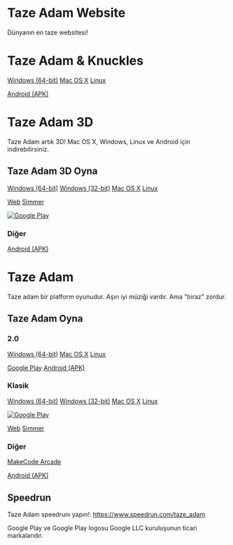 # Taze Adam Website

Dünyanın en taze websitesi!

# Taze Adam & Knuckles
[Windows (64-bit)](https://www.mediafire.com/file/2dqoztbevcbllfz/TAZEADAMandKnuckles.zip/file)
[Mac OS X](https://www.mediafire.com/file/952sckr3ouumb75/Taze_Adam_%2526KnucklesMac.zip/file)
[Linux](https://www.mediafire.com/file/952sckr3ouumb75/Taze_Adam_%2526KnucklesMac.zip/file)

[Android (APK)](https://www.mediafire.com/file/n6dm8pn60q2wmm1/AndroidAdamAndKnuckles.apk/file)

# Taze Adam 3D

Taze Adam artık 3D! Mac OS X, Windows, Linux ve Android için indirebilirsiniz.

## Taze Adam 3D Oyna
[Windows (64-bit)](https://www.mediafire.com/file/4zayh09cdtyowsm/TazeAdam3DWindows.zip/file)
[Windows (32-bit)](https://www.mediafire.com/file/xf9tjr740n5lyf3/TazeAdam3D32Windows.zip/file)
[Mac OS X](https://www.mediafire.com/file/8j1kfs05wwa8qn9/Taze_Adam_3D.app.zip/file)
[Linux](https://www.mediafire.com/file/t441iiytcth33nt/LinuxTazeAdam.zip/file)

[Web](play/playtazeadam3d.md)
[Simmer](https://simmer.io/@SpaceChuck/taze-adam-3d)

[![Google Play](https://play.google.com/intl/en_us/badges/static/images/badges/tr_badge_web_generic.png)](https://play.google.com/store/apps/details?id=com.SpaceChuck.TAZEADAM3D)

### Diğer

[Android (APK)](https://www.mediafire.com/file/oo2krmrb16otnuo/AndroidAdam3D.apk/file)

# Taze Adam
Taze adam bir platform oyunudur. Aşırı iyi müziği vardır. Ama "biraz" zordur.


## Taze Adam Oyna

### 2.0
[Windows (64-bit)](https://www.mediafire.com/file/hhj3m4hd70emg1t/TazeAdamWndows64.zip/file)
[Mac OS X](https://www.mediafire.com/file/e1mxz3hgalm329s/TazeAdamMacOS.zip/file)
[Linux](https://www.mediafire.com/file/6jx9txppk25s8vq/TazeAdamLinux.zip/file)

[Google Play](https://play.google.com/store/apps/details?id=com.SpaceChuck.tazeadam)
[Android (APK)](https://www.mediafire.com/file/isl0uwsk4ta823c/AndroidAdam.apk/file)

### Klasik
[Windows (64-bit)](https://github.com/SpaceChuck/taze-adam/raw/gh-pages/TazeAdamWindows.zip)
[Windows (32-bit)](https://github.com/SpaceChuck/taze-adam/raw/gh-pages/TazeAdamWindows32.zip)
[Mac OS X](https://github.com/SpaceChuck/taze-adam/raw/gh-pages/TazeAdamMacOS.zip)
[Linux](https://github.com/SpaceChuck/taze-adam/raw/gh-pages/TazeAdamLinux.zip)

[![Google Play](https://play.google.com/intl/en_us/badges/static/images/badges/tr_badge_web_generic.png)](https://play.google.com/store/apps/details?id=com.SpaceChuck.tazeadam)


[Web](https://spacechuck.github.io/play-taze-adam/)
[Simmer](https://simmer.io/@SpaceChuck/taze-adam)

### Diğer

[MakeCode Arcade](https://makecode.com/_PpwPU0VWuiLa)

[Android (APK)](https://github.com/SpaceChuck/taze-adam/raw/gh-pages/AndroidAdam.apk)

## Speedrun

Taze Adam speedrunı yapın!: https://www.speedrun.com/taze_adam

Google Play ve Google Play logosu Google LLC kuruluşunun ticari markalarıdır.
